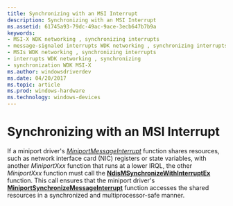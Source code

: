 ```yaml
---
title: Synchronizing with an MSI Interrupt
description: Synchronizing with an MSI Interrupt
ms.assetid: 61745a93-79dc-49ac-9ace-3ecb647b7b9a
keywords:
- MSI-X WDK networking , synchronizing interrupts
- message-signaled interrupts WDK networking , synchronizing interrupts
- MSIs WDK networking , synchronizing interrupts
- interrupts WDK networking , synchronizing
- synchronization WDK MSI-X
ms.author: windowsdriverdev
ms.date: 04/20/2017
ms.topic: article
ms.prod: windows-hardware
ms.technology: windows-devices
---
```


# Synchronizing with an MSI Interrupt





If a miniport driver's [*MiniportMessageInterrupt*](https://msdn.microsoft.com/library/windows/hardware/ff559407) function shares resources, such as network interface card (NIC) registers or state variables, with another *MiniportXxx* function that runs at a lower IRQL, the other *MiniportXxx* function must call the [**NdisMSynchronizeWithInterruptEx**](https://msdn.microsoft.com/library/windows/hardware/ff563681) function. This call ensures that the miniport driver's [**MiniportSynchronizeMessageInterrupt**](https://msdn.microsoft.com/library/windows/hardware/ff559455) function accesses the shared resources in a synchronized and multiprocessor-safe manner.

 

 





